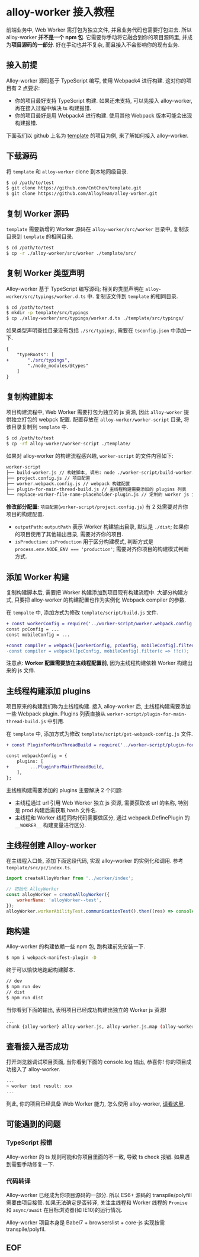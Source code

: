 # alloy-worker 接入教程

前端业务中, Web Worker 需打包为独立文件, 并且业务代码也需要打包进去. 所以 alloy-worker **并不是一个 npm 包**. 它需要你手动将它融合到你的项目源码里, 并成为**项目源码的一部分**. 好在手动也并不复杂, 而且接入不会影响你的现有业务.

## 接入前提

Alloy-worker 源码基于 TypeScript 编写, 使用 Webpack4 进行构建. 这对你的项目有 2 点要求: 

* 你的项目最好支持 TypeScript 构建. 如果还未支持, 可以先接入 alloy-worker, 再在接入过程中解决 ts 构建报错.
* 你的项目最好是用 Webpack4 进行构建. 使用其他 Webpack 版本可能会出现构建报错.

下面我们以 github 上名为 [template](https://github.com/CntChen/template) 的项目为例, 来了解如何接入 alloy-worker.

## 下载源码
将 `template` 和 `alloy-worker` clone 到本地同级目录.

```sh
$ cd /path/to/test
$ git clone https://github.com/CntChen/template.git
$ git clone https://github.com/AlloyTeam/alloy-worker.git
```

## 复制 Worker 源码

`template` 需要新增的 Worker 源码在 `alloy-worker/src/worker` 目录中, 复制该目录到 `template` 的相同目录.

```sh
$ cd /path/to/test
$ cp -r ./alloy-worker/src/worker ./template/src/
```
## 复制 Worker 类型声明

Alloy-worker 基于 TypeScript 编写源码; 相关的类型声明在 `alloy-worker/src/typings/worker.d.ts` 中. 复制该文件到 `template` 的相同目录.

```sh
$ cd /path/to/test
$ mkdir -p template/src/typings
$ cp ./alloy-worker/src/typings/worker.d.ts ./template/src/typings/
```

如果类型声明查找目录没有包括 `./src/typings`, 需要在 `tsconfig.json` 中添加一下.

```diff
{
    "typeRoots": [
+       "./src/typings",
        "./node_modules/@types"
    ]
}
```

## 复制构建脚本

项目构建流程中, Web Worker 需要打包为独立的 js 资源, 因此 `alloy-worker` 提供独立打包的 webpck 配置. 配置存放在 `alloy-worker/worker-script` 目录, 将该目录复制到 `template` 中.

```sh
$ cd /path/to/test
$ cp -rf alloy-worker/worker-script ./template/
```

如果对 alloy-worker 的构建流程感兴趣, `worker-script` 的文件内容如下:
```sh
worker-script
├── build-worker.js // 构建脚本, 调用: node ./worker-script/build-worker.js
├── project.config.js // 项目配置
├── worker.webpack.config.js // webpack 构建配置
├── plugin-for-main-thread-build.js // 主线程构建需要添加的 plugins 列表
└── replace-worker-file-name-placeholder-plugin.js // 定制的 worker js 文件名 hash 替换插件
```

**修改部分配置:** `项目配置`(`worker-script/project.config.js`) 有 2 处需要对齐你项目的构建配置.

* `outputPath`: `outputPath` 表示 Worker 构建输出目录, 默认是 `./dist`; 如果你的项目使用了其他输出目录, 需要对齐你的项目.
* `isProduction`: `isProduction` 用于区分构建模式, 判断方式是 `process.env.NODE_ENV === 'production'`; 需要对齐你项目的构建模式判断方式.

## 添加 Worker 构建

复制构建脚本后, 需要把 Worker 构建添加到项目现有构建流程中. 大部分构建方式, 只要把 alloy-worker 的构建配置也作为实例化 Webpack compiler 的参数.

在 `tempalte` 中, 添加方式为修改 `template/script/build.js` 文件.

```diff
+ const workerConfig = require('../worker-script/worker.webpack.config');
const pcConfig = ...
const mobileConfig = ...

+const compiler = webpack([workerConfig, pcConfig, mobileConfig].filter(c => !!c));
-const compiler = webpack([pcConfig, mobileConfig].filter(c => !!c));
```

注意点: **Worker 配置需要放在主线程配置前**, 因为主线程构建依赖 Worker 构建出来的 js 文件.

## 主线程构建添加 plugins

项目原来的构建我们称为主线程构建. 接入 alloy-worker 后, 主线程构建需要添加一些 Webpack plugin. Plugins 列表直接从 `worker-script/plugin-for-main-thread-build.js` 中引用.

在 `template` 中, 添加方式为修改 `template/script/get-webpack-config.js` 文件.

```diff
+ const PluginForMainThreadBuild = require('../worker-script/plugin-for-main-thread-build');

const webpackConfig = {
    plugins: [
+        ...PluginForMainThreadBuild,
    ],
};
```

主线程构建需要添加的 plugins 主要解决 2 个问题:
* 主线程通过 url 引用 Web Worker 独立 js 资源, 需要获取该 url 的名称, 特别是 prod 构建后需获取 hash 文件名.
* 主线程和 Worker 线程同构代码需要做区分, 通过 webpack.DefinePlugin 的 `__WOKRER__` 构建变量进行区分.

## 主线程创建 Alloy-worker

在主线程入口处, 添加下面这段代码, 实现 alloy-worker 的实例化和调用. 参考 `template/src/pc/index.ts`.

```js
import createAlloyWorker from '../worker/index';

// 初始化 AlloyWorker
const alloyWorker = createAlloyWorker({
    workerName: 'alloyWorker--test',
});
alloyWorker.workerAbilityTest.communicationTest().then((res) => console.log(`worker test result: ${res}`));
```

## 跑构建

Alloy-worker 的构建依赖一些 npm 包, 跑构建前先安装一下.

```sh
$ npm i webpack-manifest-plugin -D
```

终于可以愉快地跑起构建脚本.
```sh
// dev
$ npm run dev
// dist
$ npm run dist
```

当你看到下面的输出, 表明项目已经成功构建出独立的 Worker js 资源!

```sh
...
chunk {alloy-worker} alloy-worker.js, alloy-worker.js.map (alloy-worker) ...
```

## 查看接入是否成功
打开浏览器调试项目页面, 当你看到下面的 console.log 输出, 恭喜你! 你的项目成功接入了 alloy-worker.
```js
...
> worker test result: xxx
...
```

到此, 你的项目已经具备 Web Worker 能力, 怎么使用 alloy-worker, [请看这里](./alloy-worker%20%E4%BD%BF%E7%94%A8%E6%95%99%E7%A8%8B.md).

## 可能遇到的问题
### TypeScript 报错

Alloy-worker 的 ts 规则可能和你项目里面的不一致, 导致 ts check 报错. 如果遇到需要手动修复一下.

### 代码转译

Alloy-worker 已经成为你项目源码的一部分. 所以 ES6+ 源码的 transpile/polyfill 需要由项目接管. 如果无法确定是否转译, 关注主线程和 Worker 线程的 `Promise` 和 `async/await` 在目标浏览器(如 IE10)的运行情况.

Alloy-worker 项目本身是 Babel7 + browserslist + core-js 实现按需 transpile/polyfil.

## EOF
